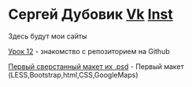 # Сергей Дубовик  [Vk](https://vk.com/sergey_dubovick/) [Inst](https://www.instagram.com/saydu_/)
 
Здесь будут мои сайты


[Урок 12](https://saydubs.github.io/lesson_12/ "Это мое домашнее задание") - знакомство с репозиторием на Github

[Первый сверстанный макет их .psd](https://saydubs.github.io/Gipsolit/) - Первый макет (LESS,Bootstrap,html,CSS,GoogleMaps)
